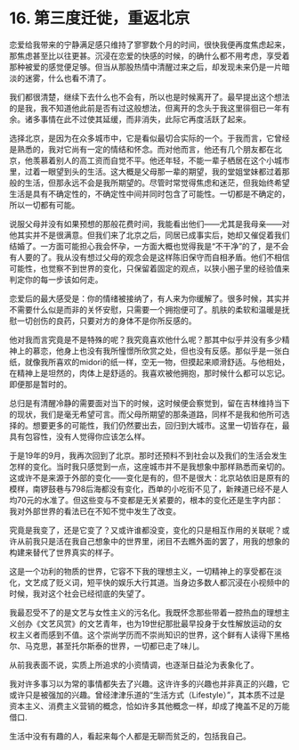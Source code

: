 # 16. 第三度迁徙，重返北京

恋爱给我带来的宁静满足感只维持了寥寥数个月的时间，很快我便再度焦虑起来，那焦虑甚至比以往更甚。沉浸在恋爱的快感的时候，的确什么都不用考虑，享受着那种被爱的感觉便足够。但当从那股热情中清醒过来之后，却发现未来仍是一片暗淡的迷雾，什么也看不清了。

我们都很清楚，继续下去什么也不会有，所以也是时候离开了。最早提出这个想法的是我，我不知道他此前是否有过这般想法，但离开的念头于我这里徘徊已一年有余。诸多事情在此不过使其延缓，而非消失，此际它再度活跃了起来。

选择北京，是因为在众多城市中，它是看似最切合实际的一个。于我而言，它曾经是熟悉的，我对它尚有一定的情结和怀念。而对他而言，他还有几个朋友都在北京，他羡慕着别人的高工资而自觉不平。他还年轻，不能一辈子栖居在这个小城市里，过着一眼望到头的生活。这大概是父母那一辈的期望，我的堂姐堂妹都过着那般的生活，但那永远不会是我所期望的。尽管时常觉得焦虑和迷茫，但我始终希望生活是具有不确定性的，不确定性中间并同时包含了可能性。一切都是不确定的，所以一切都有可能。

说服父母并没有如果预想的那般花费时间，我能看出他们——尤其是我母亲——对他其实并不是很满意。但我们来了北京之后，同居已成事实后，她却又催促着我们结婚了。一方面可能担心我会怀孕，一方面大概也觉得我是“不干净”的了，是不会有人要的了。我从没有想过父母的观念会是这样陈旧保守而自相矛盾。他们不相信可能性，也觉察不到世界的变化，只保留着固定的观点，以狭小圈子里的经验值来判定你的每一步该如何走。

恋爱后的最大感受是：你的情绪被接纳了，有人来为你缓解了。很多时候，其实并不需要什么似是而非的关怀安慰，只需要一个拥抱便可了。肌肤的柔软和温暖是抚慰一切创伤的良药，只要对方的身体不是你所反感的。

他对我而言究竟是不是特殊的呢？我究竟喜欢他什么呢？那其中似乎并没有多少精神上的慕恋，他身上也没有我所憧憬所欣赏之处，但也没有反感。那似乎是一张白纸，就像我所喜欢的midori的纸一样，空无一物，但摸起来顺滑舒适。与他相处，在精神上是坦然的，肉体上是舒适的。我喜欢被他拥抱，那时候什么都可以忘记。即便那是暂时的。

总归是有清醒冷静的需要面对当下的时候，这时候便会察觉到，留在吉林维持当下的现状，我们是毫无希望可言。而父母所期望的那条道路，同样不是我和他所可选择的。想要更多的可能性，我们仍然要出去，回归到大城市。这里一切皆存在，最具有包容性，没有人觉得你应该怎么样。

于是19年的9月，我再次回到了北京。那时还预料不到社会以及我们的生活会发生怎样的变化。当时我只感觉到一点，这座城市并不是我想象中那样熟悉而亲切的。这或许不是来源于外部的变化——变化是有的，但不是很大：北京站依旧是原有的模样，南锣鼓巷与798后海都没有变化，西单的小吃街不见了，新辣道已经不是人均70元的水准了。但这些变与不变都是无关紧要的，根本的变化还是生字内部：我对外部世界的看法已在不知不觉中发生了改变。

究竟是我变了，还是它变了？又或许谁都没变，变化的只是相互作用的关联呢？或许从前我只是活在我自己想象中的世界里，闭目不去瞧外面的罢了，用我的想象的构建来替代了世界真实的样子。

这是一个功利的物质的世界，它容不下我的理想主义，一切精神上的享受都在淡化，文艺成了贬义词，短平快的娱乐大行其道。当身边多数人都沉浸在小视频中的时候，我对这个社会已经彻底的失望了。

我最忍受不了的是文艺与女性主义的污名化。我既怀念那些带着一腔热血的理想主义创办《文艺风赏》的文艺青年，也为19世纪那批最早投身于女性解放运动的女权主义者而感到不值。这个崇尚学历而不崇尚知识的世界，这个鲜有人读得下黑格尔、马克思，甚至托尔斯泰的世界，一切都已走了味儿。

从前我表面不说，实质上所追求的小资情调，也逐渐日益沦为表象化了。

我对许多事习以为常的事情都失去了兴趣。这许许多的兴趣也并非真正的兴趣，它或许只是被强加的兴趣。曾经津津乐道的“生活方式（Lifestyle）”，其本质不过是资本主义、消费主义营销的概念，恰如许多其他概念一样，却成了掩盖不足的万能借口.

生活中没有有趣的人，看起来每个人都是无聊而贫乏的，包括我自己。